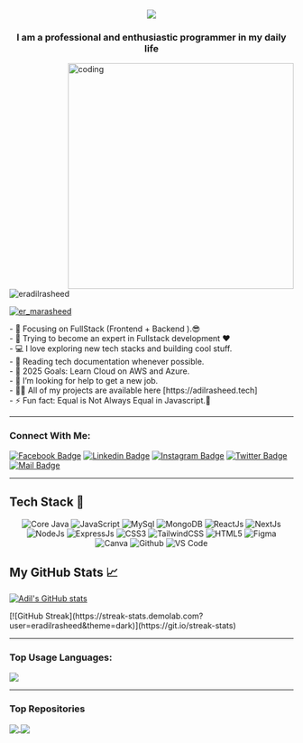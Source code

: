 <h1 align="center">
  <a href="https://git.io/typing-svg">
    <img src="https://readme-typing-svg.herokuapp.com/?lines=Hello,+There!+👋;This+is+Mohammad+Adil+Rasheed....;Nice+to+meet+you!&center=true&size=18">
  </a>
</h1>
<h3 align="center"> I am a professional and enthusiastic programmer in my daily life</h3>
<img align="right" alt="coding" width="400" src="https://res.cloudinary.com/dr5kn8993/image/upload/v1711788728/My%20Images/coder.gif">

<p align="left"> <img src="https://komarev.com/ghpvc/?username=eradilrasheed&label=Profile%20views&color=0e75b6&style=flat" alt="eradilrasheed" /> </p>
<p align="left"> <a href="https://twitter.com/er_marasheed" target="blank"><img src="https://img.shields.io/twitter/follow/er_marasheed?logo=twitter&style=for-the-badge" alt="er_marasheed" /></a> </p>
- 🎯 Focusing on FullStack (Frontend + Backend ).😎<br>
- 🌱 Trying to become an expert in Fullstack development ❤ <br>
- 💻 I love exploring new tech stacks and building cool stuff.<br>
- 📰 Reading tech documentation whenever possible.<br>
- 🥅 2025 Goals: Learn Cloud on AWS and Azure.<br>
- 🤝 I’m looking for help to get a new job.<br>
- 👨‍💻 All of my projects are available here [https://adilrasheed.tech]<br>
- ⚡ Fun fact: Equal is Not Always Equal in Javascript.🤣

---
### Connect With Me:

[![Facebook Badge](https://img.shields.io/badge/Facebook-1877F2?style=for-the-badge&logo=facebook&logoColor=white)](https://facebook.com/er.marasheed)
[![Linkedin Badge](https://img.shields.io/badge/LinkedIn-0077B5?style=for-the-badge&logo=linkedin&logoColor=white)](https://linkedin.com/in/madrashee) [![Instagram Badge](https://img.shields.io/badge/Instagram-E4405F?style=for-the-badge&logo=instagram&logoColor=white)](https://instagram.com/er.marasheed)
[![Twitter Badge](https://img.shields.io/badge/Twitter-1DA1F2?style=for-the-badge&logo=twitter&logoColor=white)](https://twitter.com/er_marasheed)
[![Mail Badge](https://img.shields.io/badge/Gmail-D14836?style=for-the-badge&logo=gmail&logoColor=white)](mailto:er.adilrasheed@gmail.com)

---

## Tech Stack 🥞
<p align="center">
  <img alt="Core Java" src="https://img.shields.io/badge/java-%23e4626b.svg?style=for-the-badge&logo=java&logoColor=140200"/>
  <img alt="JavaScript" src="https://img.shields.io/badge/javascript-%23e4626b.svg?style=for-the-badge&logo=javascript&logoColor=%23F7DF1E"/>
  <img alt="MySql" src="https://img.shields.io/badge/MySQL-4479A1?style=for-the-badge&logo=mysql&logoColor=white" />
  <img alt="MongoDB" src="https://img.shields.io/badge/mongodb-%23ffd2ce.svg?style=for-the-badge&logo=mongodb&logoColor=140200" />
  <img alt="ReactJs" src="https://img.shields.io/badge/react-f2ca61.svg?style=for-the-badge&logo=react&logoColor=140200"/>
  <img alt="NextJs" src="https://img.shields.io/badge/next.js-%23fca9ae.svg?style=for-the-badge&logo=next.js&logoColor=140200" />
  <img alt="NodeJs" src="https://img.shields.io/badge/node.js-%23f2ca61.svg?style=for-the-badge&logo=node.js&logoColor=%FFFFFF"/>
  <img alt="ExpressJs" src="https://img.shields.io/badge/express.js-%23ffd2ce.svg?style=for-the-badge&logo=express&logoColor=140200"/>
  <img alt="CSS3" src="https://img.shields.io/badge/css3-%23ffd2ce.svg?style=for-the-badge&logo=css3&logoColor=140200"/>
  <img alt="TailwindCSS" src="https://img.shields.io/badge/tailwind css-%23fca9ae.svg?style=for-the-badge&logo=tailwind-css&logoColor=140200"/>
  <img alt="HTML5" src="https://img.shields.io/badge/html5-%23fca9ae.svg?style=for-the-badge&logo=html5&logoColor=140200"/>
  <img alt="Figma" src="https://img.shields.io/badge/figma-%23e4626b.svg?style=for-the-badge&logo=figma&logoColor=140200" />
  <img alt="Canva" src="https://img.shields.io/badge/Canva-f2ca61.svg?style=for-the-badge&logo=canva&logoColor=140200"/>
  <img alt="Github" src="https://img.shields.io/badge/github-%23e4626b.svg?style=for-the-badge&logo=github&logoColor=140200"/>
  <img alt="VS Code" src="https://img.shields.io/badge/Visual Studio Code-f2ca61.svg?style=for-the-badge&logo=visual-studio-code&logoColor=140200"/> 
</p>
 
## My GitHub Stats 📈
[![Adil's GitHub stats](https://github-readme-stats.vercel.app/api?username=eradilrasheed&theme=nightowl&show_icons=true)]([https://github.com/eradilrasheed/github-readme-stats](https://streak-stats.demolab.com?user=eradilrasheed&theme=dark))

<p>
  [![GitHub Streak](https://streak-stats.demolab.com?user=eradilrasheed&theme=dark)](https://git.io/streak-stats)
</p>

---
### Top Usage Languages:

<img align="center" src="https://github-readme-stats.vercel.app/api/top-langs/?username=eradilrasheed&layout=compact&theme=yeblu&hide_border=true&&langs_count=8" />

---

### Top Repositories

<a href="https://github.com/ErAdilrasheed/Developer-Portfolio">
  <img align="center" src="https://github-readme-stats.vercel.app/api/pin/?username=eradilrasheed&repo=developer-portfolio&theme=nightowl" />
</a>
<a href="https://github.com/ErAdilrasheed/Medico">
  <img align="center" src="https://github-readme-stats.vercel.app/api/pin/?username=eradilrasheed&repo=Express-Postgres-blog&theme=nightowl" />
</a>
